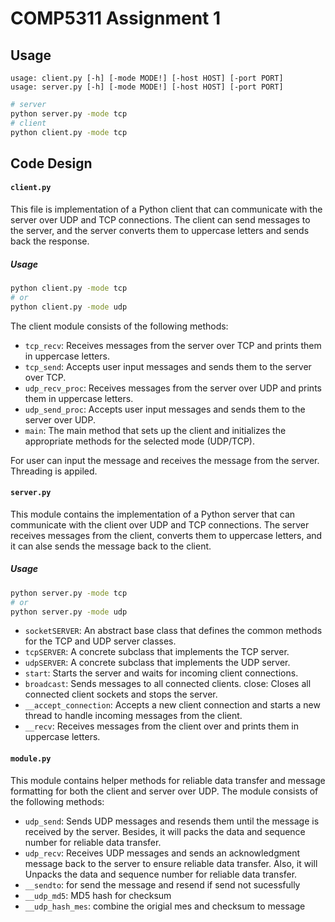 # COMP5311 Assignment 1

## Usage
```
usage: client.py [-h] [-mode MODE!] [-host HOST] [-port PORT]
usage: server.py [-h] [-mode MODE!] [-host HOST] [-port PORT]
```

```bash
# server
python server.py -mode tcp
# client
python client.py -mode tcp
```

## Code Design

#### `client.py`

This file is implementation of a Python client that can communicate with the server over UDP and TCP connections. The client can send messages to the server, and the server converts them to uppercase letters and sends back the response. 

##### Usage
```bash
python client.py -mode tcp
# or
python client.py -mode udp
```

The client module consists of the following methods:
- `tcp_recv`: Receives messages from the server over TCP and prints them in uppercase letters.
- `tcp_send`: Accepts user input messages and sends them to the server over TCP.
- `udp_recv_proc`: Receives messages from the server over UDP and prints them in uppercase letters.
- `udp_send_proc`: Accepts user input messages and sends them to the server over UDP.
- `main`: The main method that sets up the client and initializes the appropriate methods for the selected mode (UDP/TCP).

For user can input the message and receives the message from the server. Threading is appiled.

#### `server.py`

This module contains the implementation of a Python server that can communicate with the client over UDP and TCP connections. The server receives messages from the client, converts them to uppercase letters, and it can alse sends the message back to the client.

##### Usage
```bash
python server.py -mode tcp
# or
python server.py -mode udp
```

- `socketSERVER`: An abstract base class that defines the common methods for the TCP and UDP server classes.
- `tcpSERVER`: A concrete subclass that implements the TCP server.
- `udpSERVER`: A concrete subclass that implements the UDP server.
- `start`: Starts the server and waits for incoming client connections.
- `broadcast`: Sends messages to all connected clients.
close: Closes all connected client sockets and stops the server.
- `__accept_connection`: Accepts a new client connection and starts a new thread to handle incoming messages from the client.
- `__recv`: Receives messages from the client over and prints them in uppercase letters.

#### `module.py` 

This module contains helper methods for reliable data transfer and message formatting for both the client and server over UDP. The module consists of the following methods:

- `udp_send`: Sends UDP messages and resends them until the message is received by the server. Besides, it will packs the data and sequence number for reliable data transfer.
- `udp_recv`: Receives UDP messages and sends an acknowledgment message back to the server to ensure reliable data transfer. Also, it will Unpacks the data and sequence number for reliable data transfer.
- `__sendto`: for send the message and resend if send not sucessfully
- `__udp_md5`: MD5 hash for checksum
- `__udp_hash_mes`: combine the origial mes and checksum to message